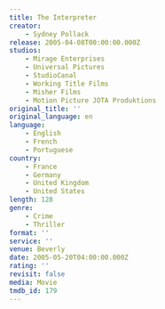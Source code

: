 ```yaml
---
title: The Interpreter
creator:
    - Sydney Pollack
release: 2005-04-08T00:00:00.000Z
studios:
    - Mirage Enterprises
    - Universal Pictures
    - StudioCanal
    - Working Title Films
    - Misher Films
    - Motion Picture JOTA Produktions
original_title: ''
original_language: en
language:
    - English
    - French
    - Portuguese
country:
    - France
    - Germany
    - United Kingdom
    - United States
length: 128
genre:
    - Crime
    - Thriller
format: ''
service: ''
venue: Beverly
date: 2005-05-20T04:00:00.000Z
rating: ''
revisit: false
media: Movie
tmdb_id: 179
---
```



